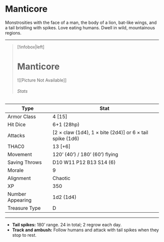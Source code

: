 # Manticore

Monstrosities with the face of a man, the body of a lion, bat-like wings, and a tail bristling with spikes. Love eating humans. Dwell in wild, mountainous regions.

------
> [!infobox|left] 
> # Manticore
>  ![[Picture Not Available]] 
>  ###### Stats 
| Type                    | Stat        |
| ---------------- | ------------------------------ | 
| Armor Class     | 4 [15]                                                   |
| Hit Dice         | 6+1 (28hp)                                               |
| Attacks          | [2 × claw (1d4), 1 × bite (2d4)] or 6 × tail spike (1d6) |
| THAC0            | 13 [+6]                                                  |
| Movement         | 120’ (40’) / 180’ (60’) flying                           |
| Saving Throws    | D10 W11 P12 B13 S14 (6)                                  |
| Morale           | 9                                                        |
| Alignment        | Chaotic                                                  |
| XP               | 350                                                      |
| Number Appearing | 1d2 (1d4)                                                |
| Treasure Type    | D                                                        |

------

- **Tail spikes:** 180’ range. 24 in total; 2 regrow each day.
- **Track and ambush:** Follow humans and attack with tail spikes when they stop to rest.